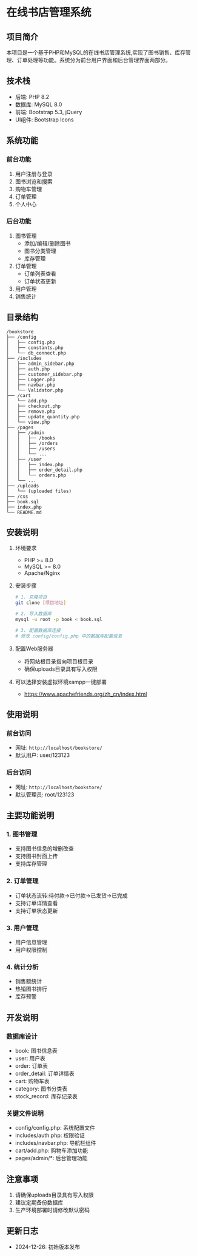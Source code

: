 # 在线书店管理系统

## 项目简介
本项目是一个基于PHP和MySQL的在线书店管理系统,实现了图书销售、库存管理、订单处理等功能。系统分为前台用户界面和后台管理界面两部分。

## 技术栈
- 后端: PHP 8.2
- 数据库: MySQL 8.0
- 前端: Bootstrap 5.3, jQuery
- UI组件: Bootstrap Icons

## 系统功能

### 前台功能
1. 用户注册与登录
2. 图书浏览和搜索
3. 购物车管理
4. 订单管理
5. 个人中心

### 后台功能
1. 图书管理
   - 添加/编辑/删除图书
   - 图书分类管理
   - 库存管理
2. 订单管理
   - 订单列表查看
   - 订单状态更新
3. 用户管理
4. 销售统计

## 目录结构

```
/bookstore
├── /config
│   ├── config.php
│   ├── constants.php
│   └── db_connect.php
├── /includes
│   ├── admin_sidebar.php
│   ├── auth.php
│   ├── customer_sidebar.php
│   ├── Logger.php
│   ├── navbar.php
│   └── Validator.php
├── /cart
│   └── add.php
│   ├── checkout.php
│   ├── remove.php
│   ├── update_quantity.php
│   └── view.php
├── /pages
│   ├── /admin
│   │   ├── /books
│   │   ├── /orders
│   │   ├── /users
│   │   └── ...
│   ├── /user
│   │   ├── index.php
│   │   ├── order_detail.php
│   │   └── orders.php
│   └── ...
├── /uploads
│   └── (uploaded files)
├── /css
├── book.sql
├── index.php
└── README.md
```

## 安装说明

1. 环境要求
   - PHP >= 8.0
   - MySQL >= 8.0
   - Apache/Nginx

2. 安装步骤
   ```bash
   # 1. 克隆项目
   git clone [项目地址]

   # 2. 导入数据库
   mysql -u root -p book < book.sql

   # 3. 配置数据库连接
   # 修改 config/config.php 中的数据库配置信息
   ```

3. 配置Web服务器
   - 将网站根目录指向项目根目录
   - 确保uploads目录具有写入权限

4. 可以选择安装虚拟环境xampp一键部署
   - https://www.apachefriends.org/zh_cn/index.html

## 使用说明

### 前台访问
- 网址: `http://localhost/bookstore/`
- 默认用户: user/123123

### 后台访问
- 网址: `http://localhost/bookstore/`
- 默认管理员: root/123123

## 主要功能说明

### 1. 图书管理
- 支持图书信息的增删改查
- 支持图书封面上传
- 支持库存管理

### 2. 订单管理
- 订单状态流转:待付款->已付款->已发货->已完成
- 支持订单详情查看
- 支持订单状态更新

### 3. 用户管理
- 用户信息管理
- 用户权限控制

### 4. 统计分析
- 销售额统计
- 热销图书排行
- 库存预警

## 开发说明

### 数据库设计
- book: 图书信息表
- user: 用户表
- order: 订单表
- order_detail: 订单详情表
- cart: 购物车表
- category: 图书分类表
- stock_record: 库存记录表

### 关键文件说明
- config/config.php: 系统配置文件
- includes/auth.php: 权限验证
- includes/navbar.php: 导航栏组件
- cart/add.php: 购物车添加功能
- pages/admin/*: 后台管理功能

## 注意事项
1. 请确保uploads目录具有写入权限
2. 建议定期备份数据库
3. 生产环境部署时请修改默认密码

## 更新日志
- 2024-12-26: 初始版本发布